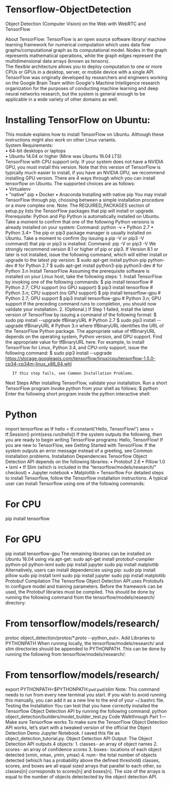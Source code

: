 # Tensorflow-ObjectDetection
Object Detection (Computer Vision) on the Web with WebRTC and TensorFlow

About TensorFlow:
TensorFlow is an open source software library/ machine learning framework for numerical computation which uses data flow graphs/computational graph as its computational model. 
Nodes in the graph represents mathematical operations, while the graph edges represent the multidimensional data arrays (known as tensors).   
The flexible architecture allows you to deploy computation to one or more CPUs or GPUs in a desktop, server, or mobile device with a single API.  
TensorFlow was originally developed by researchers and engineers working on the Google Brain Team within Google's Machine Intelligence research organization for the purposes of conducting machine learning and deep neural networks research, but the system is general enough to be applicable in a wide variety of other domains as well.  

# Installing TensorFlow on Ubuntu:  
This module explains how to install TensorFlow on Ubuntu. Although these instructions might also work on other Linux variants.  
System Requirements:  
    • 64-bit desktops or laptops  
    • Ubuntu 14.04 or higher (Mine was Ubuntu 16.04 LTS)  
TensorFlow with CPU support only. If your system does not have a NVIDIA GPU, you must install this version. Note that this version of TensorFlow is typically much easier to install, if you have an NVIDIA GPU, we recommend installing GPU version.
There are 4 ways through which you can install tensorflow on Ubuntu. The supported choices are as follows:  
    • Virtualenv   
    • "native" pip 
    • Docker 
    • Anaconda 
Installing with native pip
You may install TensorFlow through pip, choosing between a simple installation procedure or a more complex one.
Note: The REQUIRED_PACKAGES section of setup.py lists the TensorFlow packages that pip will install or upgrade.
Prerequisite: Python and Pip
Python is automatically installed on Ubuntu. Take a moment to confirm that one of the following Python versions is already installed on your system:
Command: python -v
    • Python 2.7 
    • Python 3.4+ 
The pip or pip3 package manager is usually installed on Ubuntu. Take a moment to confirm (by issuing a pip -V or pip3 -V command) that pip or pip3 is installed. 
Command: pip -V or pip3 -V
We strongly recommend version 8.1 or higher of pip or pip3. If Version 8.1 or later is not installed, issue the following command, which will either install or upgrade to the latest pip version:
$ sudo apt-get install python-pip python-dev   # for Python 2.7
$ sudo apt-get install python3-pip python3-dev # for Python 3.n
Install TensorFlow
Assuming the prerequisite software is installed on your Linux host, take the following steps:
    1. Install TensorFlow by invoking one of the following commands:
       $ pip install tensorflow      # Python 2.7; CPU support (no GPU support)
       $ pip3 install tensorflow     # Python 3.n; CPU support (no GPU support)
       $ pip install tensorflow-gpu  # Python 2.7;  GPU support
       $ pip3 install tensorflow-gpu # Python 3.n; GPU support 
       If the preceding command runs to completion, you should now validate your installation.
    2. (Optional.) If Step 1 failed, install the latest version of TensorFlow by issuing a command of the following format:
       $ sudo pip  install --upgrade tfBinaryURL   # Python 2.7
       $ sudo pip3 install --upgrade tfBinaryURL   # Python 3.n 
       where tfBinaryURL identifies the URL of the TensorFlow Python package. The appropriate value of tfBinaryURL depends on the operating system, Python version, and GPU support. Find the appropriate value for tfBinaryURL here. For example, to install TensorFlow for Linux, Python 3.4, and CPU-only support, issue the following command:
        $ sudo pip3 install --upgrade \
        https://storage.googleapis.com/tensorflow/linux/cpu/tensorflow-1.5.0-cp34-cp34m-linux_x86_64.whl
        
       If this step fails, see Common Installation Problems.
Next Steps
After installing TensorFlow, validate your installation.
Run a short TensorFlow program
Invoke python from your shell as follows:
$ python
Enter the following short program inside the python interactive shell:
# Python
import tensorflow as tf
hello = tf.constant('Hello, TensorFlow!')
sess = tf.Session()
print(sess.run(hello))
If the system outputs the following, then you are ready to begin writing TensorFlow programs:
Hello, TensorFlow!
If you are new to TensorFlow, see Getting Started with TensorFlow.
If the system outputs an error message instead of a greeting, see Common installation problems.
Installation
Dependencies
Tensorflow Object Detection API depends on the following libraries:
    • Protobuf 2.6 
    • Pillow 1.0 
    • lxml 
    • tf Slim (which is included in the "tensorflow/models/research/" checkout) 
    • Jupyter notebook 
    • Matplotlib 
    • Tensorflow 
For detailed steps to install Tensorflow, follow the Tensorflow installation instructions. A typical user can install Tensorflow using one of the following commands:
# For CPU
pip install tensorflow
# For GPU
pip install tensorflow-gpu
The remaining libraries can be installed on Ubuntu 16.04 using via apt-get:
sudo apt-get install protobuf-compiler python-pil python-lxml
sudo pip install jupyter
sudo pip install matplotlib
Alternatively, users can install dependencies using pip:
sudo pip install pillow
sudo pip install lxml
sudo pip install jupyter
sudo pip install matplotlib
Protobuf Compilation
The Tensorflow Object Detection API uses Protobufs to configure model and training parameters. Before the framework can be used, the Protobuf libraries must be compiled. This should be done by running the following command from the tensorflow/models/research/ directory:
# From tensorflow/models/research/
protoc object_detection/protos/*.proto --python_out=.
Add Libraries to PYTHONPATH
When running locally, the tensorflow/models/research/ and slim directories should be appended to PYTHONPATH. This can be done by running the following from tensorflow/models/research/:
# From tensorflow/models/research/
export PYTHONPATH=$PYTHONPATH:`pwd`:`pwd`/slim
Note: This command needs to run from every new terminal you start. If you wish to avoid running this manually, you can add it as a new line to the end of your ~/.bashrc file.
Testing the Installation
You can test that you have correctly installed the Tensorflow Object Detection
API by running the following command:
python object_detection/builders/model_builder_test.py
Code Walkthrough
Part 1 — Make sure Tensorflow works
To make sure the TensorFlow Object Detection API works, let’s start with a tweaked version of the official the Object Detection Demo Jupyter Notebook. I saved this file as object_detection_tutorial.py.
Object Detection API Output:
 The Object Detection API outputs 4 objects:
    1. classes - an array of object names
    2. scores - an array of confidence scores
    3. boxes-  locations of each object detected (xmin, xmax, ymin, ymax)
    4. num - the total number of objects detected (whisch has a probability above the defined threshold)
classes, scores, and boxes are all equal sized arrays that parallel to each other, so classes[n] corresponds to scores[n] and boxes[n].
The size of the arrays is equal to the number of objects detectected by the object detection API.

